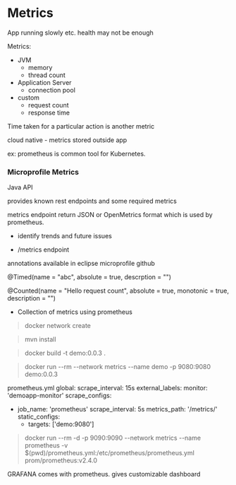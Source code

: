 # Metrics

App running slowly etc. health may not be enough

Metrics:
* JVM
  * memory
  * thread count
* Application Server
  * connection pool
* custom
  * request count
  * response time

Time taken for a particular action is another metric

cloud native - metrics stored outside app

ex: prometheus is common tool for Kubernetes.


### Microprofile Metrics
Java API
 
provides known rest endpoints and some required metrics

metrics endpoint return JSON or OpenMetrics format
which is used by prometheus.

* identify trends and future issues

* /metrics endpoint

annotations available in eclipse microprofile github

@Timed(name = "abc",
  absolute = true,
  descrption = "")


@Counted(name = "Hello request count",
  absolute = true,
  monotonic = true,
  description = "")

* Collection of metrics using prometheus

> docker network create

> mvn install

> docker build -t demo:0.0.3 .

> docker run --rm --network metrics --name demo -p 9080:9080 demo:0.0.3


prometheus.yml
global:
  scrape_interval: 15s
  external_labels:
    monitor: 'demoapp-monitor'
scrape_configs:
  - job_name: 'prometheus'
    scrape_interval: 5s
    metrics_path: '/metrics/'
    static_configs:
      - targets: ['demo:9080']


> docker run --rm -d -p 9090:9090 --network metrics --name prometheus -v $(pwd)/prometheus.yml:/etc/prometheus/prometheus.yml prom/prometheus:v2.4.0

GRAFANA comes with prometheus.
gives customizable dashboard